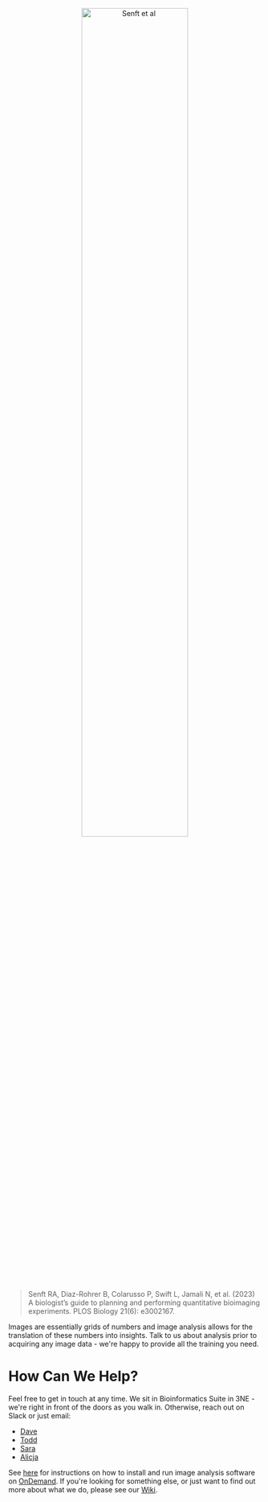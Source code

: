 <p align="center">
  <a href="https://doi.org/10.1371/journal.pbio.3002167"><img width="65%" src="https://github.com/user-attachments/assets/90ef3971-97f6-4b9a-859c-5239eed06a5a" alt="Senft et al"></a>
</p>

>Senft RA, Diaz-Rohrer B, Colarusso P, Swift L, Jamali N, et al. (2023) A biologist’s guide to planning and performing quantitative bioimaging experiments. PLOS Biology 21(6): e3002167.

Images are essentially grids of numbers and image analysis allows for the translation of these numbers into insights. Talk to us about analysis prior to acquiring any image data - we're happy to provide all the training you need.

# How Can We Help?

Feel free to get in touch at any time. We sit in Bioinformatics Suite in 3NE - we're right in front of the doors as you walk in. Otherwise, reach out on Slack or just email:
* [Dave](https://www.crick.ac.uk/research/find-a-researcher/david-barry)
* [Todd](https://www.crick.ac.uk/research/find-a-researcher/todd-fallesen)
* [Sara](https://www.crick.ac.uk/research/find-a-researcher/sara-salgueiro-torres)
* [Alicja](https://intranet.crick.ac.uk/people/alicja-skorkowska)

See [here](./pages/OnDemand.md) for instructions on how to install and run image analysis software on [OnDemand](https://openondemand.org/). If you're looking for something else, or just want to find out more about what we do, please see our [Wiki](https://github.com/FrancisCrickInstitute/CALM/wiki).
